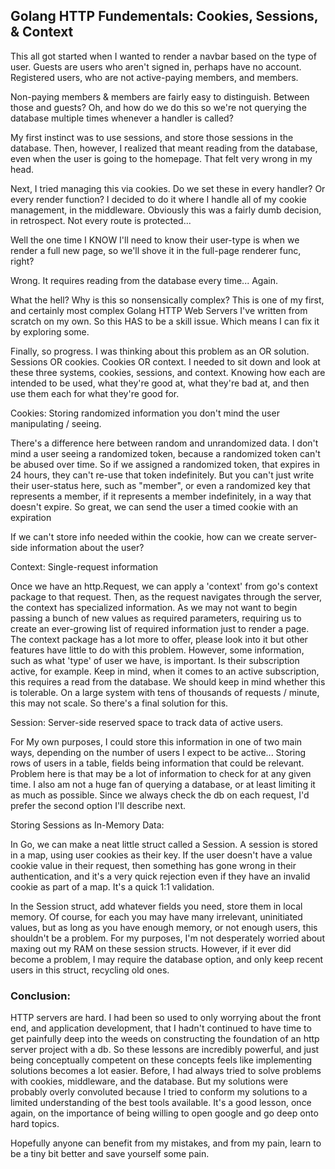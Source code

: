 

## Golang HTTP Fundementals: Cookies, Sessions, & Context

This all got started when I wanted to render a navbar based on the type of user. Guests are users who aren't signed in, perhaps have no account. Registered users, who are not active-paying members, and members.

Non-paying members & members are fairly easy to distinguish. Between those and guests? Oh, and how do we do this so we're not querying the database multiple times whenever a handler is called?

My first instinct was to use sessions, and store those sessions in the database. Then, however, I realized that meant reading from the database, even when the user is going to the homepage. That felt very wrong in my head.

Next, I tried managing this via cookies. Do we set these in every handler? Or every render function? I decided to do it where I handle all of my cookie management, in the middleware. Obviously this was a fairly dumb decision, in retrospect. Not every route is protected...

Well the one time I KNOW I'll need to know their user-type is when we render a full new page, so we'll shove it in the full-page renderer func, right?

Wrong. It requires reading from the database every time... Again.

What the hell? Why is this so nonsensically complex? This is one of my first, and certainly most complex Golang HTTP Web Servers I've written from scratch on my own. So this HAS to be a skill issue. Which means I can fix it by exploring some.

Finally, so progress. I was thinking about this problem as an OR solution. Sessions OR cookies. Cookies OR context. I needed to sit down and look at these three systems, cookies, sessions, and context. Knowing how each are intended to be used, what they're good at, what they're bad at, and then use them each for what they're good for.

Cookies: Storing randomized information you don't mind the user manipulating / seeing.

There's a difference here between random and unrandomized data. I don't mind a user seeing a randomized token, because a randomized token can't be abused over time. So if we assigned a randomized token, that expires in 24 hours, they can't re-use that token indefinitely. But you can't just write their user-status here, such as "member", or even a randomized key that represents a member, if it represents a member indefinitely, in a way that doesn't expire. So great, we can send the user a timed cookie with an expiration

If we can't store info needed within the cookie, how can we create server-side information about the user?

Context: Single-request information

Once we have an http.Request, we can apply a 'context' from go's context package to that request. Then, as the request navigates through the server, the context has specialized information. As we may not want to begin passing a bunch of new values as required parameters, requiring us to create an ever-growing list of required information just to render a page. The context package has a lot more to offer, please look into it but other features have little to do with this problem. However, some information, such as what 'type' of user we have, is important. Is their subscription active, for example. Keep in mind, when it comes to an active subscription, this requires a read from the database. We should keep in mind whether this is tolerable. On a large system with tens of thousands of requests / minute, this may not scale. So there's a final solution for this.


Session: Server-side reserved space to track data of active users.

For My own purposes, I could store this information in one of two main ways, depending on the number of users I expect to be active... Storing rows of users in a table, fields being information that could be relevant. Problem here is that may be a lot of information to check for at any given time. I also am not a huge fan of querying a database, or at least limiting it as much as possible. Since we always check the db on each request, I'd prefer the second option I'll describe next. 

Storing Sessions as In-Memory Data:

In Go, we can make a neat little struct called a Session. A session is stored in a map, using user cookies as their key. If the user doesn't have a value cookie value in their request, then something has gone wrong in their authentication, and it's a very quick rejection even if they have an invalid cookie as part of a map. It's a quick 1:1 validation.

In the Session struct, add whatever fields you need, store them in local memory. Of course, for each you may have many irrelevant, uninitiated values, but as long as you have enough memory, or not enough users, this shouldn't be a problem. For my purposes, I'm not desperately worried about maxing out my RAM on these session structs. However, if it ever did become a problem, I may require the database option, and only keep recent users in this struct, recycling old ones.

### Conclusion:

HTTP servers are hard. I had been so used to only worrying about the front end, and application development, that I hadn't continued to have time to get painfully deep into the weeds on constructing the foundation of an http server project with a db. So these lessons are incredibly powerful, and just being conceptually competent on these concepts feels like implementing solutions becomes a lot easier. Before, I had always tried to solve problems with cookies, middleware, and the database. But my solutions were probably overly convoluted because I tried to conform my solutions to a limited understanding of the best tools available. It's a good lesson, once again, on the importance of being willing to open google and go deep onto hard topics.

Hopefully anyone can benefit from my mistakes, and from my pain, learn to be a tiny bit better and save yourself some pain.






